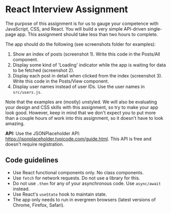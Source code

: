 React Interview Assignment
==========================

The purpose of this assignment is for us to gauge your competence with JavaScript, CSS, and React. You will build a very simple API-driven single-page app. This assignment should take less than two hours to complete.

The app should do the following (see screenshots folder for examples):
1. Show an index of posts (screenshot 1). Write this code in the Posts/All component.
2. Display some kind of 'Loading' indicator while the app is waiting for data to be fetched (screenshot 2).
3. Display each post in detail when clicked from the index (screenshot 3). Write this code in the Posts/View component.
4. Display user names instead of user IDs. Use the user names in `src/users.js`.

Note that the examples are (mostly) unstyled. We will also be evaluating your design and CSS skills with this assignment, so try to make your app look good. However, keep in mind that we don't expect you to put more than a couple hours of work into this assignment, so it doesn't have to look amazing.

**API:** Use the JSONPlaceholder API: https://jsonplaceholder.typicode.com/guide.html. This API is free and doesn't require registration.


Code guidelines
---------------
- Use React functional components only. No class components.
- Use `fetch` for network requests. Do not use a library for this.
- Do not use `.then` for any of your asynchronous code. Use `async/await` instead.
- Use React's `useState` hook to maintain state.
- The app only needs to run in evergreen browsers (latest versions of Chrome, Firefox, Safari).
